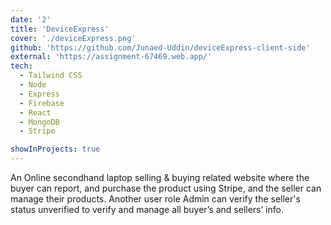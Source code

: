 ```yaml
---
date: '2'
title: 'DeviceExpress'
cover: './deviceExpress.png'
github: 'https://github.com/Junaed-Uddin/deviceExpress-client-side'
external: 'https://assignment-67469.web.app/'
tech:
  - Tailwind CSS
  - Node 
  - Express
  - Firebase
  - React
  - MongoDB
  - Stripe

showInProjects: true
---
```


An Online secondhand laptop selling & buying related website where the buyer can report, and purchase the product using Stripe, and the seller can manage their products. Another user role Admin can verify the seller's status unverified to verify and manage all buyer’s and sellers’ info.